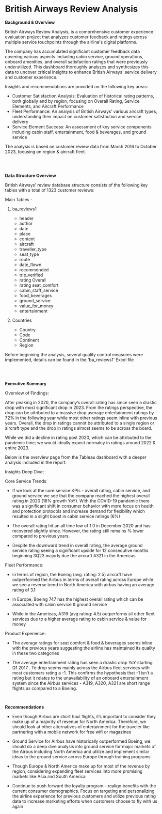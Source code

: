 # British Airways Review Analysis

**Background & Overview**

British Airways Review Analysis, is a comprehensive customer experience evaluation project that analyzes customer feedback and ratings across multiple service touchpoints through the airline's digital platforms.

The company has accumulated significant customer feedback data covering various aspects including cabin service, ground operations, onboard amenities, and overall satisfaction ratings that were previously underutilized. This dashboard thoroughly analyzes and synthesizes this data to uncover critical insights to enhance British Airways' service delivery and customer experience.

Insights and recommendations are provided on the following key areas:
* Customer Satisfaction Analysis: Evaluation of historical rating patterns, both globally and by region, focusing on Overall Rating, Service Elements, and Aircraft Performance
* Fleet Performance: An analysis of British Airways' various aircraft types, understanding their impact on customer satisfaction and service delivery
* Service Element Success: An assessment of key service components including cabin staff, entertainment, food & beverages, and ground service
  
The analysis is based on customer review data from March 2016 to October 2023, focusing on region & aircraft fleet.

<br><br>

**Data Structure Overview**

British Airways' review database structure consists of the following key tables with a total of 1323 customer reviews: 

Main Tables - 

1. ba_reviews1
     - header
     - author
     - date
     - place
     - content
     - aircraft
     - traveller_type
     - seat_type
     - route
     - date_flown
     - recommended
     - trip_verified
     - rating	Overall
     - rating	seat_comfort
     - cabin_staff_service
     - food_beverages
     - ground_service
     - value_for_money
     - entertainment
  
2. Countries
    - Country
    - Code
    - Continent
    - Region

Before beginning the analysis, several quality control measures were implemented, details can be found in the 'ba_reviews1' Excel file

<br><br>

**Executive Summary**

Overview of Findings:

After peaking in 2020, the company’s overall rating has since seen a drastic drop with most significant drop in 2023. From the ratings perspective, the drop can be attributed to a massive drop average entertainment ratings by 72% in the following year while most other ratings seem inline with previous years. Overall, the drop in ratings cannot be attributed to a single region or aircraft type and the drop in ratings almost seems to be across the board.

While we did a decline in rating post 2020, which can be attributed to the pandemic time; we would ideally expect normalcy in ratings around 2022 & entire 2023.

Below is the overview page from the Tableau dashboard with a deeper analysis included in the report.



Insights Deep Dive:

Core Service Trends:

* If we look at the core service KPIs - overall rating, cabin service, and ground service we see that the company reached the highest overall rating in 2020 (18% growth YoY). With the COVID-19 pandemic there was a significant shift in consumer behavior with more focus on health and protection protocols and increase demand for flexibility which resulted in a slight boost in cabin service ratings (6%)

* The overall rating hit an all time low of 1.0 in December 2020 and has recovered slightly since. However, the rating still remains % lower compared to previous years. 

* Despite the downward trend in overall rating, the average ground service rating seeing a significant upside for 12 consecutive months beginning 3Q23 majorly due the aircraft A321 in the Americas


Fleet Performance:

* In terms of region, the Boeing (avg. rating: 2.5)  aircraft have outperformed the Airbus in terms of overall rating across Europe while we see a reverse trend in North America with airbus having an average rating of 3.1

* In Europe, Boeing 747 has the highest overall rating which can be associated with cabin service & ground service

* While in the Americas, A319 (avg rating: 4.5) outperforms all other fleet services due to a higher average rating to cabin service & value for money


Product Experience:

* The average ratings for seat comfort & food & beverages seems inline with the previous years suggesting the airline has maintained its quality in these two categories

* The average entertainment rating has seen a drastic drop YoY starting Q1 2017 . Te drop seems mainly across the Airbus fleet services with most customers rating a -1. This confirms the hypothesis that -1 isn’t a rating but it relates to the unavailability of an onboard entertainment system since the Airbus services - A319, A320, A321 are short range flights as compared to a Boeing. 


<br><be>

**Recommendations**

* Even though Airbus are short haul flights, it’s important to consider they make up of a majority of revenue for North America. Therefore, we should look at other alternatives of entertainment for the traveler like partnering with a mobile network for free wifi or magazines

* Ground Service for Airbus have historically outperformed Boeing, we should do a deep dive analysis into ground service for major markets of the Airbus including North America and utilize and implement similar ideas to the ground service across Europe through training programs

* Though Europe & North America make up for most of the revenue by region, considering expanding fleet services into more promising markets like Asia and South America

* Continue to push forward the loyalty program - realign benefits with the current consumer demographics. Focus on targeting and personalizing the airline experience for previous customers and utilize previous rating  data to increase marketing efforts when customers choose to fly with us again
